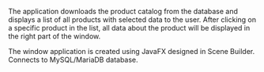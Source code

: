 The application downloads the product catalog from the database and displays a list of all products with selected data to the user. After clicking on a specific product in the list, all data about the product will be displayed in the right part of the window.

The window application is created using JavaFX designed in Scene Builder. Connects to MySQL/MariaDB database.
